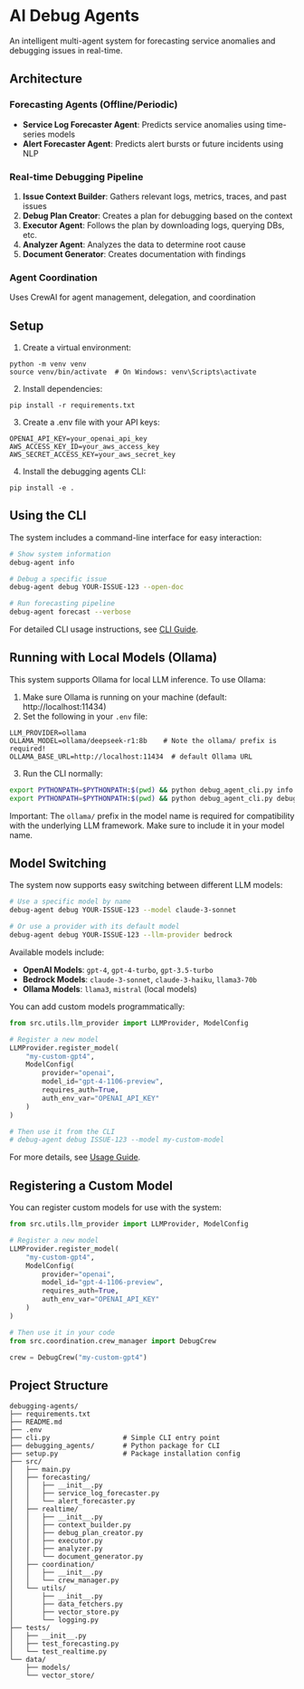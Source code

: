 # AI Debug Agents

An intelligent multi-agent system for forecasting service anomalies and debugging issues in real-time.

## Architecture

### Forecasting Agents (Offline/Periodic)
- **Service Log Forecaster Agent**: Predicts service anomalies using time-series models
- **Alert Forecaster Agent**: Predicts alert bursts or future incidents using NLP

### Real-time Debugging Pipeline
1. **Issue Context Builder**: Gathers relevant logs, metrics, traces, and past issues
2. **Debug Plan Creator**: Creates a plan for debugging based on the context
3. **Executor Agent**: Follows the plan by downloading logs, querying DBs, etc.
4. **Analyzer Agent**: Analyzes the data to determine root cause
5. **Document Generator**: Creates documentation with findings

### Agent Coordination
Uses CrewAI for agent management, delegation, and coordination

## Setup

1. Create a virtual environment:
```
python -m venv venv
source venv/bin/activate  # On Windows: venv\Scripts\activate
```

2. Install dependencies:
```
pip install -r requirements.txt
```

3. Create a .env file with your API keys:
```
OPENAI_API_KEY=your_openai_api_key
AWS_ACCESS_KEY_ID=your_aws_access_key
AWS_SECRET_ACCESS_KEY=your_aws_secret_key
```

4. Install the debugging agents CLI:
```
pip install -e .
```

## Using the CLI

The system includes a command-line interface for easy interaction:

```bash
# Show system information
debug-agent info

# Debug a specific issue
debug-agent debug YOUR-ISSUE-123 --open-doc

# Run forecasting pipeline
debug-agent forecast --verbose
```

For detailed CLI usage instructions, see [CLI Guide](docs/cli_guide.md).

## Running with Local Models (Ollama)

This system supports Ollama for local LLM inference. To use Ollama:

1. Make sure Ollama is running on your machine (default: http://localhost:11434)
2. Set the following in your `.env` file:
```
LLM_PROVIDER=ollama
OLLAMA_MODEL=ollama/deepseek-r1:8b    # Note the ollama/ prefix is required!
OLLAMA_BASE_URL=http://localhost:11434  # default Ollama URL
```
3. Run the CLI normally:
```bash
export PYTHONPATH=$PYTHONPATH:$(pwd) && python debug_agent_cli.py info
export PYTHONPATH=$PYTHONPATH:$(pwd) && python debug_agent_cli.py debug YOUR-ISSUE-123
```

Important: The `ollama/` prefix in the model name is required for compatibility with the underlying LLM framework. Make sure to include it in your model name.

## Model Switching

The system now supports easy switching between different LLM models:

```bash
# Use a specific model by name
debug-agent debug YOUR-ISSUE-123 --model claude-3-sonnet

# Or use a provider with its default model
debug-agent debug YOUR-ISSUE-123 --llm-provider bedrock
```

Available models include:

- **OpenAI Models**: `gpt-4`, `gpt-4-turbo`, `gpt-3.5-turbo`
- **Bedrock Models**: `claude-3-sonnet`, `claude-3-haiku`, `llama3-70b`
- **Ollama Models**: `llama3`, `mistral` (local models)

You can add custom models programmatically:

```python
from src.utils.llm_provider import LLMProvider, ModelConfig

# Register a new model
LLMProvider.register_model(
    "my-custom-gpt4",
    ModelConfig(
        provider="openai",
        model_id="gpt-4-1106-preview",
        requires_auth=True,
        auth_env_var="OPENAI_API_KEY"
    )
)

# Then use it from the CLI
# debug-agent debug ISSUE-123 --model my-custom-model
```

For more details, see [Usage Guide](docs/usage_guide.md).

## Registering a Custom Model

You can register custom models for use with the system:

```python
from src.utils.llm_provider import LLMProvider, ModelConfig

# Register a new model
LLMProvider.register_model(
    "my-custom-gpt4",
    ModelConfig(
        provider="openai",
        model_id="gpt-4-1106-preview",
        requires_auth=True,
        auth_env_var="OPENAI_API_KEY"
    )
)

# Then use it in your code
from src.coordination.crew_manager import DebugCrew

crew = DebugCrew("my-custom-gpt4")
```

## Project Structure

```
debugging-agents/
├── requirements.txt
├── README.md
├── .env
├── cli.py                  # Simple CLI entry point
├── debugging_agents/       # Python package for CLI
├── setup.py                # Package installation config
├── src/
│   ├── main.py
│   ├── forecasting/
│   │   ├── __init__.py
│   │   ├── service_log_forecaster.py
│   │   └── alert_forecaster.py
│   ├── realtime/
│   │   ├── __init__.py
│   │   ├── context_builder.py
│   │   ├── debug_plan_creator.py
│   │   ├── executor.py
│   │   ├── analyzer.py
│   │   └── document_generator.py
│   ├── coordination/
│   │   ├── __init__.py
│   │   └── crew_manager.py
│   └── utils/
│       ├── __init__.py
│       ├── data_fetchers.py
│       ├── vector_store.py
│       └── logging.py
├── tests/
│   ├── __init__.py
│   ├── test_forecasting.py
│   └── test_realtime.py
└── data/
    ├── models/
    └── vector_store/
``` 